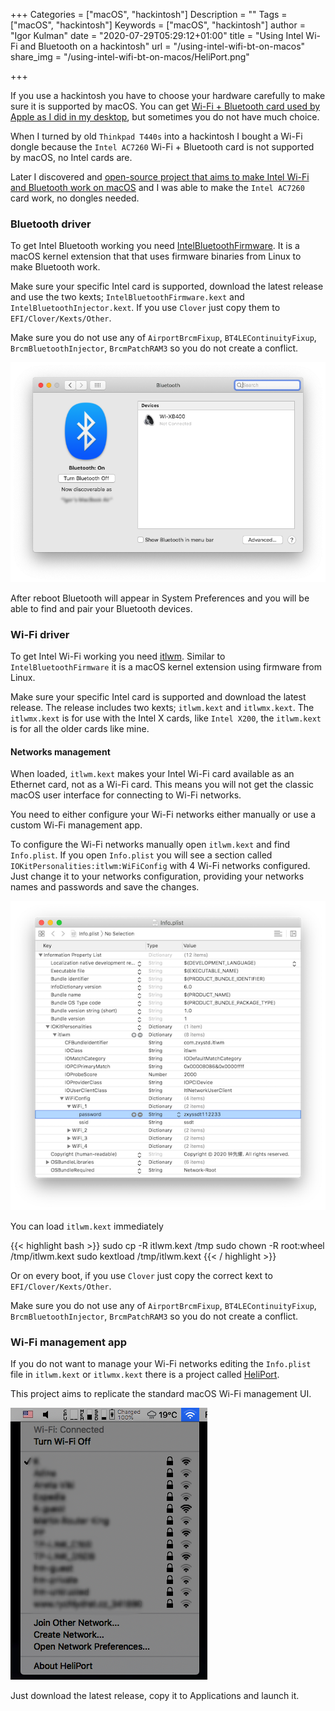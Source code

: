 +++
Categories = ["macOS", "hackintosh"]
Description = ""
Tags = ["macOS", "hackintosh"]
Keywords = ["macOS", "hackintosh"]
author = "Igor Kulman"
date = "2020-07-29T05:29:12+01:00"
title = "Using Intel Wi-Fi and Bluetooth on a hackintosh"
url = "/using-intel-wifi-bt-on-macos"
share_img = "/using-intel-wifi-bt-on-macos/HeliPort.png"

+++

If you use a hackintosh you have to choose your hardware carefully to make sure it is supported by macOS. You can get [Wi-Fi + Bluetooth card used by Apple as I did in my desktop](/adding-wifi-and-bluetooth-for-apple-features-to-hackintosh/), but sometimes you do not have much choice. 

When I turned by old `Thinkpad T440s` into a hackintosh I bought a Wi-Fi dongle because the `Intel AC7260` Wi-Fi + Bluetooth card is not supported by macOS, no Intel cards are. 

Later I discovered and [open-source project that aims to make Intel Wi-Fi and Bluetooth work on macOS](https://github.com/OpenIntelWireless) and I was able to make the `Intel AC7260` card work, no dongles needed.

### Bluetooth driver

To get Intel Bluetooth working you need [IntelBluetoothFirmware](https://github.com/OpenIntelWireless/IntelBluetoothFirmware). It is a macOS kernel extension that that uses firmware binaries from Linux to make Bluetooth work.

Make sure your specific Intel card is supported, download the latest release and use the two kexts; `IntelBluetoothFirmware.kext` and `IntelBluetoothInjector.kext`. If you use `Clover` just copy them to `EFI/Clover/Kexts/Other`.

Make sure you do not use any of `AirportBrcmFixup`, `BT4LEContinuityFixup`, `BrcmBluetoothInjector`, `BrcmPatchRAM3` so you do not create a conflict.

![Bluetooth appearing in System Preferences](BT.png)

After reboot Bluetooth will appear in System Preferences and you will be able to find and pair your Bluetooth devices.

### Wi-Fi driver

To get Intel Wi-Fi working you need [itlwm](https://github.com/OpenIntelWireless/itlwm). Similar to `IntelBluetoothFirmware` it is a macOS kernel extension using firmware from Linux. 

Make sure your specific Intel card is supported and download the latest release. The release includes two kexts; `itlwm.kext` and `itlwmx.kext`. The `itlwmx.kext` is for use with the Intel X cards, like `Intel X200`, the `itlwm.kext` is for all the older cards like mine.

#### Networks management

When loaded, `itlwm.kext` makes your Intel Wi-Fi card available as an Ethernet card, not as a Wi-Fi card. This means you will not get the classic macOS user interface for connecting to Wi-Fi networks. 

You need to either configure your Wi-Fi networks either manually or use a custom Wi-Fi management app.

To configure the Wi-Fi networks manually open `itlwm.kext` and find `Info.plist`. If you open `Info.plist` you will see a section called `IOKitPersonalities:itlwm:WiFiConfig` with 4 Wi-Fi networks configured. Just change it to your networks configuration, providing your networks names and passwords and save the changes.

<!--more-->

![Manual network configuration](itlwm_manual.png)

You can load `itlwm.kext` immediately

{{< highlight bash >}}
sudo cp -R itlwm.kext /tmp
sudo chown -R root:wheel /tmp/itlwm.kext
sudo kextload /tmp/itlwm.kext
{{< / highlight >}}

Or on every boot, if you use `Clover` just copy the correct kext to `EFI/Clover/Kexts/Other`.

Make sure you do not use any of `AirportBrcmFixup`, `BT4LEContinuityFixup`, `BrcmBluetoothInjector`, `BrcmPatchRAM3` so you do not create a conflict.

### Wi-Fi management app

If you do not want to manage your Wi-Fi networks editing the `Info.plist` file in `itlwm.kext` or `itlwmx.kext` there is a project called [HeliPort](https://github.com/OpenIntelWireless/HeliPort).

This project aims to replicate the standard macOS Wi-Fi management UI. 

![HeliPort features](HeliPort.png)

Just download the latest release, copy it to Applications and launch it.